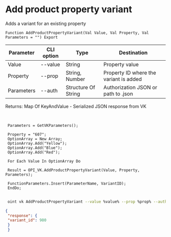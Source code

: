 ﻿---
sidebar_position: 5
---

# Add product property variant
 Adds a variant for an existing property



`Function AddProductPropertyVariant(Val Value, Val Property, Val Parameters = "") Export`

 | Parameter | CLI option | Type | Destination |
 |-|-|-|-|
 | Value | --value | String | Property value |
 | Property | --prop | String, Number | Property ID where the variant is added |
 | Parameters | --auth | Structure Of String | Authorization JSON or path to .json |

 
 Returns: Map Of KeyAndValue - Serialized JSON response from VK

<br/>




```bsl title="Code example"
 Parameters = GetVKParameters();
 
 Property = "607";
 OptionArray = New Array;
 OptionArray.Add("Yellow");
 OptionArray.Add("Blue");
 OptionArray.Add("Red");
 
 For Each Value In OptionArray Do
 
 Result = OPI_VK.AddProductPropertyVariant(Value, Property, Parameters);
 
 FunctionParameters.Insert(ParameterName, VariantID);
 EndDo;
```
	


```sh title="CLI command example"
 
 oint vk AddProductPropertyVariant --value %value% --prop %prop% --auth %auth%

```

```json title="Result"
{
 "response": {
 "variant_id": 980
 }
 }
```
